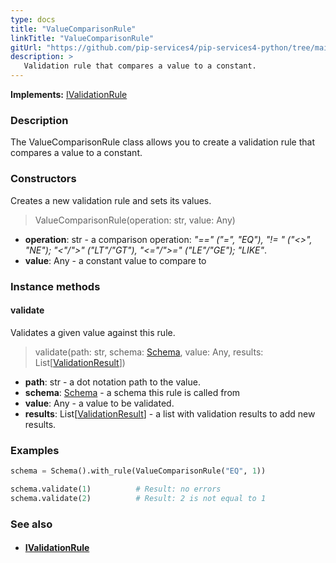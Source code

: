 ```yaml
---
type: docs
title: "ValueComparisonRule"
linkTitle: "ValueComparisonRule"
gitUrl: "https://github.com/pip-services4/pip-services4-python/tree/main/pip-services4-data-python"
description: >
   Validation rule that compares a value to a constant.
---
```


**Implements:** [IValidationRule](../ivalidation_rule)

### Description

The ValueComparisonRule class allows you to create a validation rule that compares a value to a constant.

### Constructors
Creates a new validation rule and sets its values.

> ValueComparisonRule(operation: str, value: Any)

- **operation**: str - a comparison operation: *"==" ("=", "EQ"), "!= " ("<>", "NE"); "<"/">" ("LT"/"GT"), "<="/">=" ("LE"/"GE"); "LIKE"*.
- **value**: Any - a constant value to compare to

### Instance methods

#### validate
Validates a given value against this rule.

> validate(path: str, schema: [Schema](../schema), value: Any, results: List[[ValidationResult](../validation_result)])

- **path**: str - a dot notation path to the value.
- **schema**: [Schema](../schema) - a schema this rule is called from
- **value**: Any - a value to be validated.
- **results**: List[[ValidationResult](../validation_result)] - a list with validation results to add new results.

### Examples
```python
schema = Schema().with_rule(ValueComparisonRule("EQ", 1))

schema.validate(1)          # Result: no errors
schema.validate(2)          # Result: 2 is not equal to 1
```

### See also
- #### [IValidationRule](../ivalidation_rule)
